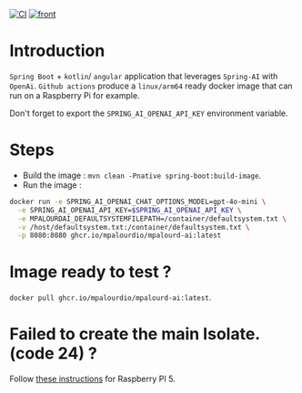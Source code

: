[![CI](https://github.com/mpalourdio/mpalourd-ai/actions/workflows/main.yml/badge.svg)](https://github.com/mpalourdio/mpalourd-ai/actions/workflows/main.yml)
[![front](https://github.com/mpalourdio/mpalourd-ai/actions/workflows/front.yml/badge.svg)](https://github.com/mpalourdio/mpalourd-ai/actions/workflows/front.yml)

# Introduction

`Spring Boot` + `kotlin`/ `angular` application that leverages `Spring-AI` with `OpenAi`.
`Github actions` produce a `linux/arm64` ready docker image that can run on a Raspberry Pi for example.

Don't forget to export the `SPRING_AI_OPENAI_API_KEY` environment variable.  

# Steps

- Build the image : `mvn clean -Pnative spring-boot:build-image`.
- Run the image :
```bash
docker run -e SPRING_AI_OPENAI_CHAT_OPTIONS_MODEL=gpt-4o-mini \
  -e SPRING_AI_OPENAI_API_KEY=$SPRING_AI_OPENAI_API_KEY \
  -e MPALOURDAI_DEFAULTSYSTEMFILEPATH=/container/defaultsystem.txt \
  -v /host/defaultsystem.txt:/container/defaultsystem.txt \
  -p 8080:8080 ghcr.io/mpalourdio/mpalourd-ai:latest
```
# Image ready to test ?

`docker pull ghcr.io/mpalourdio/mpalourd-ai:latest`.

# Failed to create the main Isolate. (code 24) ?

Follow [these instructions](https://pimylifeup.com/raspberry-pi-page-size/) for Raspberry PI 5.
